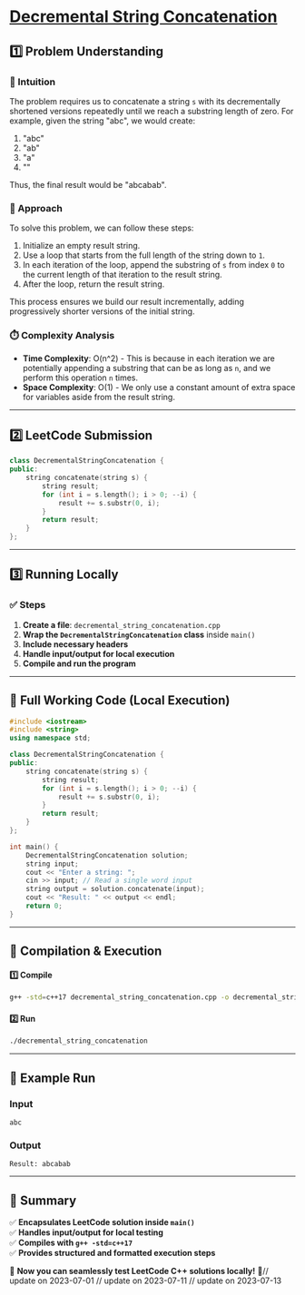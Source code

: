 # **[Decremental String Concatenation](https://leetcode.com/problems/decremental-string-concatenation/description/)**  

## **1️⃣ Problem Understanding**  
### **📌 Intuition**  
The problem requires us to concatenate a string `s` with its decrementally shortened versions repeatedly until we reach a substring length of zero. For example, given the string "abc", we would create: 
1. "abc"
2. "ab"
3. "a"
4. ""

Thus, the final result would be "abcabab".

### **🚀 Approach**  
To solve this problem, we can follow these steps:
1. Initialize an empty result string.
2. Use a loop that starts from the full length of the string down to `1`.
3. In each iteration of the loop, append the substring of `s` from index `0` to the current length of that iteration to the result string.
4. After the loop, return the result string.

This process ensures we build our result incrementally, adding progressively shorter versions of the initial string.

### **⏱️ Complexity Analysis**  
- **Time Complexity**: O(n^2) - This is because in each iteration we are potentially appending a substring that can be as long as `n`, and we perform this operation `n` times.  
- **Space Complexity**: O(1) - We only use a constant amount of extra space for variables aside from the result string.

---  

## **2️⃣ LeetCode Submission**  
```cpp
class DecrementalStringConcatenation {
public:
    string concatenate(string s) {
        string result;
        for (int i = s.length(); i > 0; --i) {
            result += s.substr(0, i);
        }
        return result;
    }
};
```  

---  

## **3️⃣ Running Locally**  
### **✅ Steps**  
1. **Create a file**: `decremental_string_concatenation.cpp`  
2. **Wrap the `DecrementalStringConcatenation` class** inside `main()`  
3. **Include necessary headers**  
4. **Handle input/output for local execution**  
5. **Compile and run the program**  

---  

## **📝 Full Working Code (Local Execution)**  
```cpp
#include <iostream>
#include <string>
using namespace std;

class DecrementalStringConcatenation {
public:
    string concatenate(string s) {
        string result;
        for (int i = s.length(); i > 0; --i) {
            result += s.substr(0, i);
        }
        return result;
    }
};

int main() {
    DecrementalStringConcatenation solution;
    string input;
    cout << "Enter a string: ";
    cin >> input; // Read a single word input
    string output = solution.concatenate(input);
    cout << "Result: " << output << endl;
    return 0;
}
```  

---  

## **🔧 Compilation & Execution**  
#### **1️⃣ Compile**  
```bash
g++ -std=c++17 decremental_string_concatenation.cpp -o decremental_string_concatenation
```  

#### **2️⃣ Run**  
```bash
./decremental_string_concatenation
```  

---  

## **🎯 Example Run**  
### **Input**  
```
abc
```  
### **Output**  
```
Result: abcabab
```  

---  

## **📌 Summary**  
✅ **Encapsulates LeetCode solution inside `main()`**  
✅ **Handles input/output for local testing**  
✅ **Compiles with `g++ -std=c++17`**  
✅ **Provides structured and formatted execution steps**  

🚀 **Now you can seamlessly test LeetCode C++ solutions locally!** 🚀// update on 2023-07-01
// update on 2023-07-11
// update on 2023-07-13
